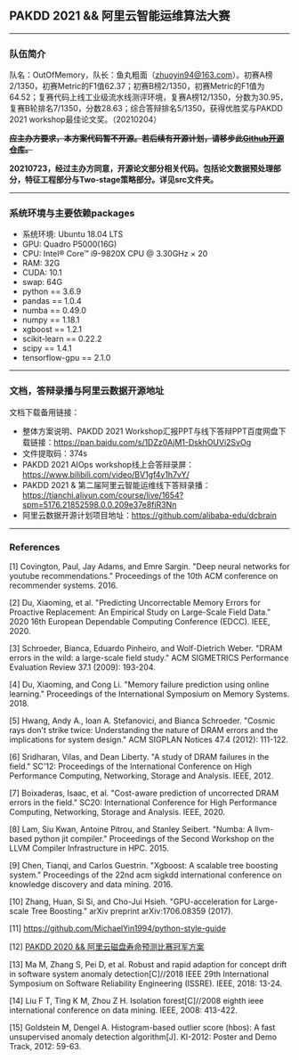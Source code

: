 ## PAKDD 2021 && 阿里云智能运维算法大赛

---
### **队伍简介**

队名：OutOfMemory，队长：鱼丸粗面（zhuoyin94@163.com）。初赛A榜2/1350，初赛Metric的F1值62.37；初赛B榜2/1350，初赛Metric的F1值为64.52；复赛代码上线工业级流水线测评环境，复赛A榜12/1350，分数为30.95，复赛B轮排名7/1350，分数28.63；综合答辩排名5/1350，获得优胜奖与PAKDD 2021 workshop最佳论文奖。（20210204）

~~**应主办方要求，本方案代码暂不开源。若后续有开源计划，请移步此[Github开源仓库](https://github.com/MichaelYin1994/tianchi-pakdd-aiops-2021)。**~~

**20210723，经过主办方同意，开源论文部分相关代码。包括论文数据预处理部分，特征工程部分与Two-stage策略部分。详见src文件夹。**

---
### **系统环境与主要依赖packages**

- 系统环境: Ubuntu 18.04 LTS
- GPU: Quadro P5000(16G)
- CPU: Intel® Core™ i9-9820X CPU @ 3.30GHz × 20
- RAM: 32G
- CUDA: 10.1
- swap: 64G
- python == 3.6.9
- pandas == 1.0.4
- numba == 0.49.0
- numpy == 1.18.1
- xgboost == 1.2.1
- scikit-learn == 0.22.2
- scipy == 1.4.1
- tensorflow-gpu == 2.1.0

---
### **文档，答辩录播与阿里云数据开源地址**

文档下载备用链接：
- 整体方案说明、PAKDD 2021 Workshop汇报PPT与线下答辩PPT百度网盘下载链接：https://pan.baidu.com/s/1DZz0AjM1-DskhOUVi2SvOg
- 文件提取码：374s
- PAKDD 2021 AIOps workshop线上会答辩录屏：https://www.bilibili.com/video/BV1gf4y1h7vY/
- PAKDD 2021 & 第二届阿里云智能运维线下答辩录播： https://tianchi.aliyun.com/course/live/1654?spm=5176.21852598.0.0.209e37e8fiR3Nn
- 阿里云数据开源计划项目地址：https://github.com/alibaba-edu/dcbrain

---
### **References**

[1] Covington, Paul, Jay Adams, and Emre Sargin. "Deep neural networks for youtube recommendations." Proceedings of the 10th ACM conference on recommender systems. 2016.

[2] Du, Xiaoming, et al. "Predicting Uncorrectable Memory Errors for Proactive Replacement: An Empirical Study on Large-Scale Field Data." 2020 16th European Dependable Computing Conference (EDCC). IEEE, 2020.

[3] Schroeder, Bianca, Eduardo Pinheiro, and Wolf-Dietrich Weber. "DRAM errors in the wild: a large-scale field study." ACM SIGMETRICS Performance Evaluation Review 37.1 (2009): 193-204.

[4] Du, Xiaoming, and Cong Li. "Memory failure prediction using online learning." Proceedings of the International Symposium on Memory Systems. 2018.

[5] Hwang, Andy A., Ioan A. Stefanovici, and Bianca Schroeder. "Cosmic rays don't strike twice: Understanding the nature of DRAM errors and the implications for system design." ACM SIGPLAN Notices 47.4 (2012): 111-122.

[6] Sridharan, Vilas, and Dean Liberty. "A study of DRAM failures in the field." SC'12: Proceedings of the International Conference on High Performance Computing, Networking, Storage and Analysis. IEEE, 2012.

[7] Boixaderas, Isaac, et al. "Cost-aware prediction of uncorrected DRAM errors in the field." SC20: International Conference for High Performance Computing, Networking, Storage and Analysis. IEEE, 2020.

[8] Lam, Siu Kwan, Antoine Pitrou, and Stanley Seibert. "Numba: A llvm-based python jit compiler." Proceedings of the Second Workshop on the LLVM Compiler Infrastructure in HPC. 2015.

[9] Chen, Tianqi, and Carlos Guestrin. "Xgboost: A scalable tree boosting system." Proceedings of the 22nd acm sigkdd international conference on knowledge discovery and data mining. 2016.

[10] Zhang, Huan, Si Si, and Cho-Jui Hsieh. "GPU-acceleration for Large-scale Tree Boosting." arXiv preprint arXiv:1706.08359 (2017).

[11] https://github.com/MichaelYin1994/python-style-guide

[12] [PAKDD 2020 && 阿里云磁盘寿命预测比赛冠军方案](https://tianchi.aliyun.com/forum/postDetail?postId=107912)

[13] Ma M, Zhang S, Pei D, et al. Robust and rapid adaption for concept drift in software system anomaly detection[C]//2018 IEEE 29th International Symposium on Software Reliability Engineering (ISSRE). IEEE, 2018: 13-24.

[14] Liu F T, Ting K M, Zhou Z H. Isolation forest[C]//2008 eighth ieee international conference on data mining. IEEE, 2008: 413-422.

[15] Goldstein M, Dengel A. Histogram-based outlier score (hbos): A fast unsupervised anomaly detection algorithm[J]. KI-2012: Poster and Demo Track, 2012: 59-63.
